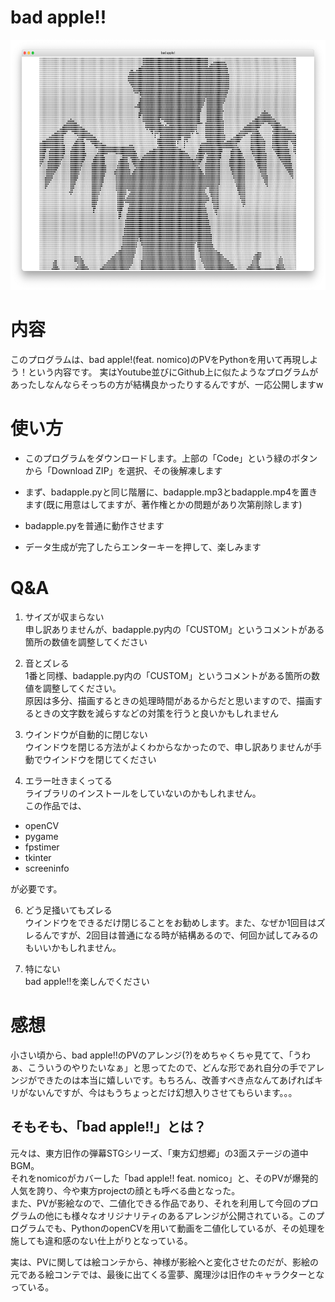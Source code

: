 # bad apple!!

<img src="https://github.com/poyuaki/badapple_python/blob/image/sukusyo.png" alt="bad apple!のスクショ" height="400">

# 内容

このプログラムは、bad apple!(feat. nomico)のPVをPythonを用いて再現しよう！という内容です。
実はYoutube並びにGithub上に似たようなプログラムがあったしなんならそっちの方が結構良かったりするんですが、一応公開しますw

# 使い方

- このプログラムをダウンロードします。上部の「Code」という緑のボタンから「Download ZIP」を選択、その後解凍します

- まず、badapple.pyと同じ階層に、badapple.mp3とbadapple.mp4を置きます(既に用意はしてますが、著作権とかの問題があり次第削除します)

- badapple.pyを普通に動作させます

- データ生成が完了したらエンターキーを押して、楽しみます

# Q&A

1. サイズが収まらない<br>
  申し訳ありませんが、badapple.py内の「CUSTOM」というコメントがある箇所の数値を調整してください

2. 音とズレる<br>
  1番と同様、badapple.py内の「CUSTOM」というコメントがある箇所の数値を調整してください。<br>
  原因は多分、描画するときの処理時間があるからだと思いますので、描画するときの文字数を減らすなどの対策を行うと良いかもしれません

3. ウインドウが自動的に閉じない<br>
  ウインドウを閉じる方法がよくわからなかったので、申し訳ありませんが手動でウインドウを閉じてください

4. エラー吐きまくってる<br>
  ライブラリのインストールをしていないのかもしれません。<br>
  この作品では、

  - openCV
  - pygame
  - fpstimer
  - tkinter
  - screeninfo

  が必要です。

6. どう足掻いてもズレる<br>
  ウインドウをできるだけ閉じることをお勧めします。また、なぜか1回目はズレるんですが、2回目は普通になる時が結構あるので、何回か試してみるのもいいかもしれません。

7. 特にない<br>
  bad apple!!を楽しんでください

# 感想

小さい頃から、bad apple!!のPVのアレンジ(?)をめちゃくちゃ見てて、「うわぁ、こういうのやりたいなぁ」と思ってたので、どんな形であれ自分の手でアレンジができたのは本当に嬉しいです。もちろん、改善すべき点なんてあげればキリがないんですが、今はもうちょっとだけ幻想入りさせてもらいます。。。

## そもそも、「bad apple!!」とは？

元々は、東方旧作の弾幕STGシリーズ、「東方幻想郷」の3面ステージの道中BGM。<br>
それをnomicoがカバーした「bad apple!! feat. nomico」と、そのPVが爆発的人気を誇り、今や東方projectの顔とも呼べる曲となった。<br>
また、PVが影絵なので、二値化できる作品であり、それを利用して今回のプログラムの他にも様々なオリジナリティのあるアレンジが公開されている。このプログラムでも、PythonのopenCVを用いて動画を二値化しているが、その処理を施しても違和感のない仕上がりとなっている。

実は、PVに関しては絵コンテから、神様が影絵へと変化させたのだが、影絵の元である絵コンテでは、最後に出てくる霊夢、魔理沙は旧作のキャラクターとなっている。

